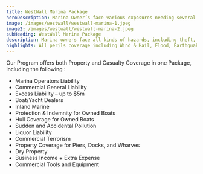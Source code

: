 ```yaml
---
title: WestWall Marina Package
heroDescription: Marina Owner’s face various exposures needing several different forms of insurance. With the WestWall Marina Program you can consolidate these coverages into one Package policy.
image: /images/westwall/westwall-marina-1.jpeg
image2: /images/westwall/westwall-marina-2.jpeg
subHeading: WestWall Marina Package
description: Marina owners face all kinds of hazards, including theft, damage to boats, and sometimes, damage to the structure of the marina itself. Marina operators also face liability exposures, including injury to the public, customers, and visitors. Marina owners and managers have a responsibility to provide safe and secure mooring to boat owners
highlights: All perils coverage including Wind & Hail, Flood, Earthquake and Collapse. Up to $20,000,000 Total Property Capacity by location Valuation is based on Agreed Value, so no co-insurance required for static property. $25,000 minimum premium for inland accounts. $75,000 minimum premium for coastal accounts.
---
```

<!-- Markdown generator - https://jaspervdj.be/lorem-markdownum/ -->

Our Program offers both Property and Casualty Coverage in one Package, including the following :

- Marina Operators Liability
- Commercial General Liability
- Excess Liability – up to $5m
- Boat/Yacht Dealers
- Inland Marine
- Protection & Indemnity for Owned Boats
- Hull Coverage for Owned Boats
- Sudden and Accidental Pollution
- Liquor Liability
- Commercial Terrorism
- Property Coverage for Piers, Docks, and Wharves
- Dry Property
- Business Income + Extra Expense
- Commercial Tools and Equipment 